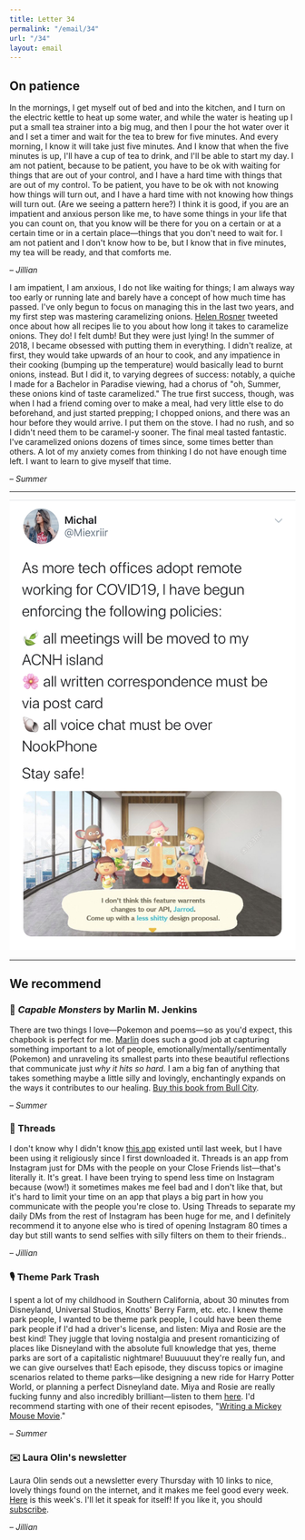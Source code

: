 ```yaml
---
title: Letter 34
permalink: "/email/34"
url: "/34"
layout: email
---
```


## On patience

In the mornings, I get myself out of bed and into the kitchen, and I turn on the electric kettle to heat up some water, and while the water is heating up I put a small tea strainer into a big mug, and then I pour the hot water over it and I set a timer and wait for the tea to brew for five minutes. And every morning, I know it will take just five minutes. And I know that when the five minutes is up, I'll have a cup of tea to drink, and I'll be able to start my day. I am not patient, because to be patient, you have to be ok with waiting for things that are out of your control, and I have a hard time with things that are out of my control. To be patient, you have to be ok with not knowing how things will turn out, and I have a hard time with not knowing how things will turn out. (Are we seeing a pattern here?) I think it is good, if you are an impatient and anxious person like me, to have some things in your life that you can count on, that you know will be there for you on a certain or at a certain time or in a certain place—things that you don't need to wait for. I am not patient and I don't know how to be, but I know that in five minutes, my tea will be ready, and that comforts me.  

– *Jillian*

I am impatient, I am anxious, I do not like waiting for things; I am always way too early or running late and barely have a concept of how much time has passed. I've only begun to focus on managing this in the last two years, and my first step was mastering caramelizing onions. [Helen Rosner](https://twitter.com/hels) tweeted once about how all recipes lie to you about how long it takes to caramelize onions. They do! I felt dumb! But they were just lying! In the summer of 2018, I became obsessed with putting them in everything. I didn't realize, at first, they would take upwards of an hour to cook, and any impatience in their cooking (bumping up the temperature) would basically lead to burnt onions, instead. But I did it, to varying degrees of success: notably, a quiche I made for a Bachelor in Paradise viewing, had a chorus of "oh, Summer, these onions kind of taste caramelized." The true first success, though, was when I had a friend coming over to make a meal, had very little else to do beforehand, and just started prepping; I chopped onions, and there was an hour before they would arrive. I put them on the stove. I had no rush, and so I didn't need them to be caramel-y sooner. The final meal tasted fantastic. I've caramelized onions dozens of times since, some times better than others. A lot of my anxiety comes from thinking I do not have enough time left. I want to learn to give myself that time.

– *Summer*

<hr>

<a href="https://twitter.com/miexriir/status/1235978009099653120?s=21">
  <img src="/assets/images/tweets/34.jpeg" class="tweet">
</a>

<hr>

## We recommend

### 📖 *Capable Monsters* by Marlin M. Jenkins

There are two things I love—Pokemon and poems—so as you'd expect, this chapbook is perfect for me. [Marlin](https://twitter.com/Marlin_Poet) does such a good job at capturing something important to a lot of people, emotionally/mentally/sentimentally (Pokemon) and unraveling its smallest parts into these beautiful reflections that communicate just *why it hits so hard.* I am a big fan of anything that takes something maybe a little silly and lovingly, enchantingly expands on the ways it contributes to our healing. [Buy this book from Bull City](https://bullcitypress.com/product/capable-monsters-by-marlin-m-jenkins/).

– *Summer*

### 📱 Threads

I don't know why I didn't know [this app](https://apps.apple.com/us/app/threads-from-instagram/id1473867767) existed until last week, but I have been using it religiously since I first downloaded it. Threads is an app from Instagram just for DMs with the people on your Close Friends list—that's literally it. It's great. I have been trying to spend less time on Instagram because (wow!) it sometimes makes me feel bad and I don't like that, but it's hard to limit your time on an app that plays a big part in how you communicate with the people you're close to. Using Threads to separate my daily DMs from the rest of Instagram has been huge for me, and I definitely recommend it to anyone else who is tired of opening Instagram 80 times a day but still wants to send selfies with silly filters on them to their friends..

– *Jillian*

### 🎙️ Theme Park Trash

I spent a lot of my childhood in Southern California, about 30 minutes from Disneyland, Universal Studios, Knotts' Berry Farm, etc. etc. I knew theme park people, I wanted to be theme park people, I could have been theme park people if I'd had a driver's license, and listen: Miya and Rosie are the best kind! They juggle that loving nostalgia and present romanticizing of places like Disneyland with the absolute full knowledge that yes, theme parks are sort of a capitalistic nightmare! Buuuuuut they're really fun, and we can give ourselves that! Each episode, they discuss topics or imagine scenarios related to theme parks—like designing a new ride for Harry Potter World, or planning a perfect Disneyland date. Miya and Rosie are really fucking funny and also incredibly brilliant—listen to them [here](https://open.spotify.com/show/3j5OKiJ2r5PUideL79YfNL). I'd recommend starting with one of their recent episodes, "[Writing a Mickey Mouse Movie](https://open.spotify.com/episode/3ydZAXqUtRvjnPotY9BRA6)."

– *Summer*

### ✉️ Laura Olin's newsletter

Laura Olin sends out a newsletter every Thursday with 10 links to nice, lovely things found on the internet, and it makes me feel good every week. [Here](https://mailchi.mp/lauraolin.com/101-1183253?e=01aecfd511) is this week's. I'll let it speak for itself! If you like it, you should [subscribe](https://tumblr.us12.list-manage.com/subscribe?u=8014320de9941eaab79e8a1ce&id=a6274aff24).

– *Jillian*
